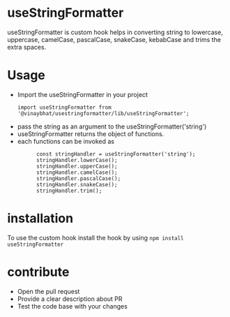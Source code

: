 # useStringFormatter
useStringFormatter is custom hook helps in converting string to lowercase, uppercase, camelCase,
pascalCase, snakeCase, kebabCase and trims the extra spaces.

# Usage
- Import the useStringFormatter in your project 
    ```
    import useStringFormatter from '@vinaybhat/usestringformatter/lib/useStringFormatter';
    
- pass the string as an argument to the useStringFormatter('string')
- useStringFormatter returns the object of functions.
- each functions can be invoked as
  ```
        const stringHandler = useStringFormatter('string');
        stringHandler.lowerCase();
        stringHandler.upperCase();
        stringHandler.camelCase();
        stringHandler.pascalCase();
        stringHandler.snakeCase();
        stringHandler.trim();
  ```

# installation
To use the custom hook install the hook by using 
`npm install useStringFormatter`

# contribute
- Open the pull request
- Provide a clear description about PR
- Test the code base with your changes


